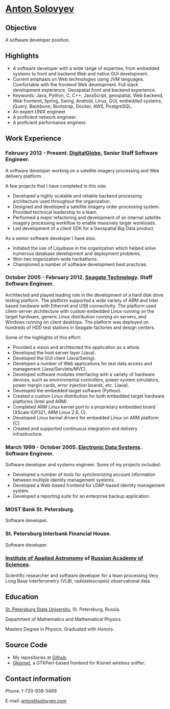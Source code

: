 
# [Anton Solovyev](http://www.solovyev.com/)

## Objective

A software developer position.

## Highlights

* A software developer with a wide range of expertise, from embedded systems to front and backend Web and native GUI development.
* Current emphasis on Web technologies using JVM languages. Comfortable with the frontend Web development. Full stack development experience. Geospatial front and backend experience.
* Keywords: Java, Python, C, C++, JavaScript, geospatial, Web backend, Web frontend, Spring, Swing, Android, Linux, GUI, embedded systems, jQuery, Backbone, Bootstrap, Docker, AWS, PostgreSQL.
* An expert UNIX engineer.
* A proficient network engineer.
* A proficient performance engineer.

## Work Experience

### February 2012 - Present. [DigitalGlobe.](http://www.digitalglobe.com/) Senior Staff Software Engineer.

A software developer working on a satellite imagery processing and Web delivery platform.

A few projects that I have completed in this role:

* Developed a highly scalable and reliable backend processing architecture used throughout the organization.
* Designed and developed a satellite imagery order processing system. Provided technical leadership to a team.
* Performed a major refactoring and development of an internal satellite imagery processing workflow to enable massively larger workloads.
* Led development of a client SDK for a Geospatial Big Data product.

As a senior software developer I have also:

* Initiated the use of Liquibase in the organization which helped solve numerous database development and deployment problems.
* Won two organization-wide hackathons.
* Championed a number of software development best practices.

### October 2005 - February 2012. [Seagate Technology](http://www.seagate.com/). Staff Software Engineer.

Architected and played leading role in the development of a hard disk drive testing platform. The platform supported a wide variety of ARM and Intel based hardware with Ethernet and USB connectivity. The platform used client-server architecture with custom embedded Linux running on the target hardware, generic Linux distribution running on servers, and Windows running on client desktops. The platform was deployed on hundreds of HDD test stations in Seagate factories and design centers.

Some of the highlights of this effort:

* Provided a vision and architected the application as a whole.
* Developed the host server layer (Java).
* Developed the GUI client (Java/Swing).
* Developed a number of Web applications for test data access and management (Java/Servlets/MVC).
* Developed software modules interfacing with a variety of hardware devices, such as environmental controllers, power system simulators, power margin cards, error injection boards, etc. (Java).
* Developed the embedded target software (Python).
* Created a custom Linux distribution for both embedded target hardware platforms (Intel and ARM).
* Completed ARM Linux kernel port to a proprietary embedded board (XScale IOP321, ARM Linux 2.6, C).
* Developed Linux kernel drivers for embedded Linux on ARM platform (C).
* Created and supported continuous integration and delivery infrastructure.

### March 1999 - October 2005. [Electronic Data Systems](http://www.eds.com/). Software Engineer.

Software developer and systems engineer. Some of my projects included:

* Developed a number of tools for synchronizing account information between multiple identity management systems.
* Developed a Web-based frontend for LDAP-based identity management system.
* Developed a reporting suite for an enterprise backup application.

### MOST Bank St. Petersburg.

Software developer.

### St. Petersburg Interbank Financial House.

Software developer.

### [Institute of Applied Astronomy](http://www.ipa.nw.ru/en/) of [Russian Academy of Sciences](https://en.wikipedia.org/wiki/Russian_Academy_of_Sciences).

Scientific researcher and software developer for a team processing Very Long Base Interferometry (VLBI, radiotelescopes) observational data.

## Education

[St. Petersburg State University](http://en.wikipedia.org/wiki/Saint_Petersburg_State_University), St. Petersburg, Russia.

Department of Mathematics and Mathematical Physics.

Masters Degree in Physics. Graduated with Honors.

## Source Code

* My repositories at [Github](https://github.com/antonsolovyev/).
* [Gkismet](http://gkismet.sourceforge.net/), a GTKPerl-based frontend for Kismet wireless sniffer.

## Contact information

Phone: 1-720-938-5489

E-mail: [anton@solovyev.com](mailto:anton@solovyev.com)
